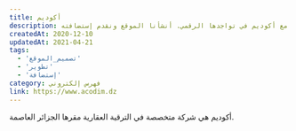 ```yaml
---
title: أكوديم
description: تعاونت يونيفارواب مع أكوديم في تواجدها الرقمي. أنشأنا الموقع ونقدم إستضافته.
createdAt: 2020-12-10
updatedAt: 2021-04-21
tags:
  - 'تصميم_الموقع'
  - 'تطوير'
  - 'إستضافة'
category: فهرس إلكتروني
link: https://www.acodim.dz
---
```


أكوديم هي شركة متخصصة في الترقية العقارية مقرها الجزائر العاصمة.
